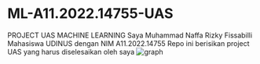 # ML-A11.2022.14755-UAS
PROJECT UAS MACHINE LEARNING
Saya Muhammad Naffa Rizky Fissabilli
Mahasiswa UDINUS dengan NIM A11.2022.14755
Repo ini berisikan project UAS yang harus diselesaikan oleh saya
![graph](https://github.com/user-attachments/assets/2e270320-e834-4768-bd7e-8e8ba652bc6b)

